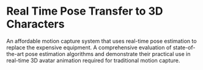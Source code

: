 # Real Time Pose Transfer to 3D Characters
An affordable motion capture system that uses real-time pose estimation to replace the expensive equipment. A comprehensive evaluation of state-of-the-art pose estimation algorithms and demonstrate their practical use in real-time 3D avatar animation required for traditional motion capture. 
